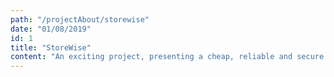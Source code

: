 ```yaml
---
path: "/projectAbout/storewise"
date: "01/08/2019"
id: 1
title: "StoreWise"
content: "An exciting project, presenting a cheap, reliable and secure decentralized object-storage platform. Engaged part-time as a remote front end and web development lead in this Austria and US-based startup. The project consists in multiple storage services offered throughout a series of React applications and a serverless stack, leveraging multiple cloud services such as AWS Lambda and Cognito. Built on the SIA dApp protocol."
---
```

